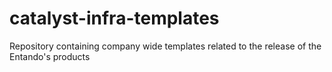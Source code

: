 # catalyst-infra-templates
Repository containing company wide templates related to the release of the Entando's products
